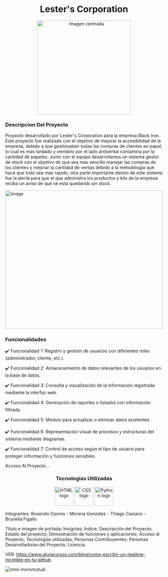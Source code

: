 # <h1 align="center">  Lester's Corporation </h1>

<p align="center">
  <img src="https://github.com/user-attachments/assets/1a8172a8-f29d-45a7-bfee-0a2d6f106204" alt="Imagen centrada" width="300"/>
</p>

<h3>Descripcion Del Proyecto</h3>


Proyecto desarrollado por Lester's Corporation para la empresa Black Iron. Este proyecto fue realizado con el objetivo de mejorar la accesibilidad de la empresa, debido a que gestionaban todas las compras de clientes en papel, lo cual es mas tardado y viendolo por el lado ambiental contamina por la cantidad de papeles. Junto con el equipo desarrollamos un sistema gestor de stock con el objetivo de que sea mas sencillo manejar las compras de los clientes y mejorar la cantidad de ventas debido a la metodologia que hace que todo sea mas rapido, otra parte importante dentro de este sistema fue la alerta para que el que administra los productos y kits de la empresa reciba un aviso de que se esta quedando sin stock.

<img width="100%" height="443" alt="image" src="https://github.com/user-attachments/assets/d0548a32-0d75-49bc-9fba-13a0fa0c8f5e" />


<h3>Funcionalidades</h3>

✔️ Funcionalidad 1: Registro y gestión de usuarios con diferentes roles (administrador, cliente, etc.).

✔️ Funcionalidad 2: Almacenamiento de datos relevantes de los usuarios en la base de datos.

✔️ Funcionalidad 3: Consulta y visualización de la información registrada mediante la interfaz web.

✔️ Funcionalidad 4: Generación de reportes o listados con información filtrada.

✔️ Funcionalidad 5: Módulo para actualizar o eliminar datos existentes.

✔️ Funcionalidad 6: Representación visual de procesos y estructuras del sistema mediante diagramas.

✔️ Funcionalidad 7: Control de acceso según el tipo de usuario para proteger información y funciones sensibles.




Acceso Al Proyecto...




<h3 align="center">Tecnologias Utilizadas</h3>

<p align="center">
  <img src="https://cdn.jsdelivr.net/gh/devicons/devicon/icons/html5/html5-original.svg" width="60" alt="HTML logo"/>
  <img src="https://cdn.jsdelivr.net/gh/devicons/devicon/icons/css3/css3-original.svg" width="60" alt="CSS logo"/>
  <img src="https://cdn.jsdelivr.net/gh/devicons/devicon/icons/python/python-original.svg" width="60" alt="Python logo"/>
</p>


Integrantes: Rosendo Osores - Morena Gonzalez - Thiago Casiano - Brunella Figallo

Título e imagen de portada; Insignias; Índice; Descripción del Proyecto; Estado del proyecto; Demostración de funciones y aplicaciones; Acceso al Proyecto; Tecnologías utilizadas; Personas Contribuyentes; Personas Desarrolladoras del Proyecto; Licencia.

VER: https://www.aluracursos.com/blog/como-escribir-un-readme-increible-en-tu-github

![mmi-morsmutual](https://github.com/user-attachments/assets/5bc600ad-72a8-48b5-859e-7de613894ecb)

